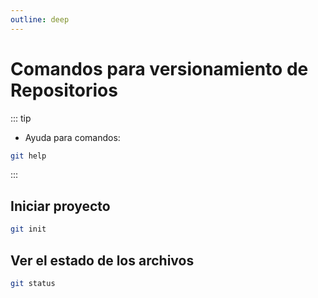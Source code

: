 ```yaml
---
outline: deep
---
```


# Comandos para versionamiento de Repositorios


::: tip
* Ayuda para comandos:
```bash
git help
```
:::

## Iniciar proyecto

```bash
git init
```

## Ver el estado de los archivos
```bash
git status
```


